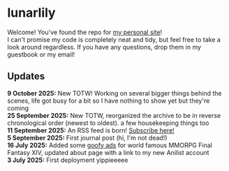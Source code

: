 # lunarlily

Welcome! You've found the repo for [my personal site](https://lunarlily.neocities.org)!  
I can't promise my code is completely neat and tidy, but feel free to take a look around regardless. If you have any questions, drop them in my guestbook or my email!

## Updates

**9 October 2025:** New TOTW! Working on several bigger things behind the scenes, life got busy for a bit so I have nothing to show yet but they're coming  
**25 September 2025:** New TOTW, reorganized the archive to be in reverse chronological order (newest to oldest). a few housekeeping things too  
**11 September 2025:** An RSS feed is born! [Subscribe here!](https://lunarlily.neocities.org/rss.xml)  
**5 September 2025:** First journal post (hi, I'm not dead!)  
**16 July 2025:** Added some [goofy ads](https://bootlegdomain.neocities.org/home) for world famous MMORPG Final Fantasy XIV, updated about page with a link to my new Anilist account  
**3 July 2025:** First deployment yippieeeee
